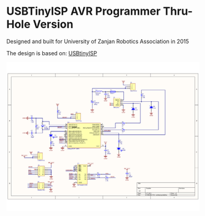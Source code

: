 # USBTinyISP AVR Programmer Thru-Hole Version

Designed and built for University of Zanjan Robotics Association in 2015

The design is based on: [USBtinyISP](https://learn.adafruit.com/usbtinyisp)

![Schematic](images/usbtinyisp.png)